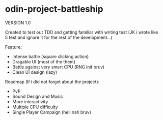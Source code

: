 # odin-project-battleship
VERSION 1.0

Created to test out TDD and getting familiar with writing test (JK i wrote like 5 test and ignore it for the rest of the development...)

Feature:
- Intense battle (square clicking action)
- Dragable UI (most of the them)
- Battle against very smart CPU (RNG init bruv)
- Clean UI design (lazy)

Roadmap (If i did not forget about the project):
- PvP 
- Sound Design and Music
- More interactivity
- Multiple CPU difficulty
- Single Player Campaign (hell nah bruv)

